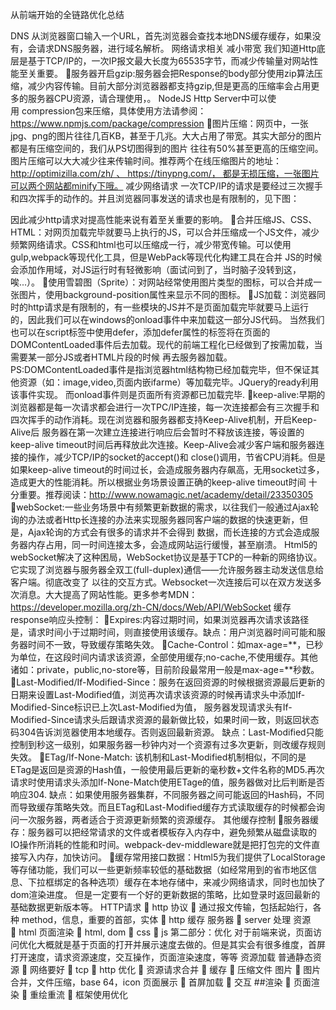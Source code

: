 

从前端开始的全链路优化总结




DNS
从浏览器窗口输入一个URL，首先浏览器会查找本地DNS缓存缓存，如果没有，会请求DNS服务器，进行域名解析。
网络请求相关
减小带宽
我们知道Http底层是基于TCP/IP的，一次IP报文最大长度为65535字节，而减少传输量对网站性能至关重要。
服务器开启gzip:服务器会把Response的body部分使用zip算法压缩，减少内容传输。目前大部分浏览器器都支持gzip,但是更高的压缩率会占用更多的服务器CPU资源，请合理使用，。 NodeJS Http Server中可以使用 compression包来压缩，具体使用方法请参阅：https://www.npmjs.com/package/compression
图片压缩：网页中，一张jpg、png的图片往往几百KB，甚至于几兆。大大占用了带宽。其实大部分的图片都是有压缩空间的，我们从PS切图得到的图片 往往有50%甚至更高的压缩空间。图片压缩可以大大减少往来传输时间。推荐两个在线压缩图片的地址：http://optimizilla.com/zh/ 、 https://tinypng.com/， 都是无损压缩，一张图片可以两个网站都minify下哦。
减少网络请求
一次TCP/IP的请求是要经过三次握手和四次挥手的动作的。并且浏览器同事发送的请求也是有限制的，见下图：

因此减少http请求对提高性能来说有着至关重要的影响。
合并压缩JS、CSS、HTML：对网页加载完毕就要马上执行的JS，可以合并压缩成一个JS文件，减少频繁网络请求。CSS和html也可以压缩成一行，减少带宽传输。可以使用gulp,webpack等现代化工具，但是WebPack等现代化构建工具在合并 JS的时候会添加作用域，对JS运行时有轻微影响（面试问到了，当时脑子没转到这，唉...）。
使用雪碧图（Sprite）：对网站经常使用图片类型的图标，可以合并成一张图片，使用background-position属性来显示不同的图标。
JS加载：浏览器同时的http请求是有限制的，有一些模块的JS并不是页面加载完毕就要马上运行的，因此我们可以在windows的onload事件中来加载这一部分JS代码。 当然我们也可以在script标签中使用defer，添加defer属性的标签将在页面的DOMContentLoaded事件后去加载。现代的前端工程化已经做到了按需加载，当需要某一部分JS或者HTML片段的时候 再去服务器加载。 PS:DOMContentLoaded事件是指浏览器html结构物已经加载完毕，但不保证其他资源（如：image,video,页面内嵌ifarme）等加载完毕。JQuery的ready利用该事件实现。 而onload事件则是页面所有资源都已加载完毕.
keep-alive:早期的浏览器都是每一次请求都会进行一次TPC/IP连接，每一次连接都会有三次握手和四次挥手的动作消耗。现在浏览器和服务器都支持Keep-Alive机制，开启Keep-Alive后 服务器在第一次建立连接进行响应后会暂时不释放该连接，等设置的keep-alive timeout时间后再释放此次连接。Keep-Alive会减少客户端和服务器连接的操作，减少TCP/IP的socket的accept()和 close()调用，节省CPU消耗。但是如果keep-alive timeout的时间过长，会造成服务器内存飙高，无用socket过多，造成更大的性能消耗。所以根据业务场景设置正确的keep-alive timeout时间 十分重要。推荐阅读：http://www.nowamagic.net/academy/detail/23350305
webSocket:一些业务场景中有频繁更新数据的需求，以往我们一般通过Ajax轮询的办法或者Http长连接的办法来实现服务器同客户端的数据的快速更新，但是，Ajax轮询的方式会有很多的请求并不会得到 数据，而长连接的方式会造成服务器内存占用，同一时间连接太多，会造成网站运行缓慢，甚至崩溃。 Html5的webSocket解决了这种困局，WebSocket协议是基于TCP的一种新的网络协议。它实现了浏览器与服务器全双工(full-duplex)通信——允许服务器主动发送信息给客户端。彻底改变了 以往的交互方式。Websocket一次连接后可以在双方发送多次消息。大大提高了网站性能。更多参考MDN：https://developer.mozilla.org/zh-CN/docs/Web/API/WebSocket
缓存
response响应头控制：
Expires:内容过期时间，如果浏览器再次请求该路径是，请求时间小于过期时间，则直接使用该缓存。缺点：用户浏览器时间可能和服务器时间不一致，导致缓存策略失效。
Cache-Control：如max-age=**，已秒为单位，在这段时间内请求该资源，全部使用缓存;no-cache,不使用缓存。其他诸如：private，public,no-store等，目前阶段最常用一般是max-age=**秒数。
Last-Modified/If-Modified-Since：服务在返回资源的时候根据资源最后更新的日期来设置Last-Modified值，浏览再次请求该资源的时候再请求头中添加If-Modified-Since标识已上次Last-Modified为值， 服务器发现请求头有If-Modified-Since请求头后跟请求资源的最新做比较，如果时间一致，则返回状态码304告诉浏览器使用本地缓存。否则返回最新资源。 缺点：Last-Modified只能控制到秒这一级别，如果服务器一秒钟内对一个资源有过多次更新，则改缓存规则失效。
ETag/If-None-Match: 该机制和Last-Modified机制相似，不同的是ETag是返回是资源的Hash值，一般使用最后更新的毫秒数+文件名称的MD5.再次请求时使用请求头添加If-None-Match使用ETage的值，服务器做对比后判断是否响应304. 缺点：如果使用服务器集群，不同服务器之间可能返回的Hash码，不同而导致缓存策略失效。而且ETag和Last-Modified缓存方式读取缓存的时候都会询问一次服务器，两者适合于资源更新频繁的资源缓存。
其他缓存控制
服务器缓存：服务器可以把经常请求的文件或者模板存入内存中，避免频繁从磁盘读取的IO操作所消耗的性能和时间。webpack-dev-middleware就是把打包完的文件直接写入内存，加快访问。
缓存常用接口数据：Html5为我们提供了LocalStorage等存储功能，我们可以一些更新频率较低的基础数据（如经常用到的省市地区信息、下拉框绑定的各种选项）缓存在本地存储中，来减少网络请求，同时也加快了dom渲染进度。 但是一定要有一个好的更新数据的策略，比如登录时返回最新的基础数据更新版本等。
HTTP请求
 http 协议
 通过报文传输，包括起始行，各种 method，信息，重要的首部，实体
 http 缓存
服务器
 server 处理
资源
 html
页面渲染
 html, dom
 css
 js
第二部分：优化
对于前端来说，页面访问优化大概就是基于页面的打开并展示速度去做的。但是其实会有很多维度，首屏打开速度，请求资源速度，交互操作，页面渲染速度，等等
资源加载
普通静态资源
 网络要好
 tcp
 http 优化
 资源请求合并
 缓存
 压缩文件
图片
 图片合并，文件压缩，base 64，icon
页面展示
 首屏加载
 交互
##渲染
 页面渲染
 重绘重流
 框架使用优化
